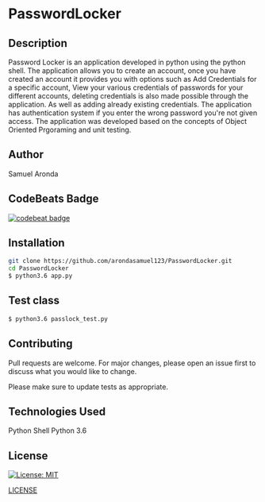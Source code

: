 # PasswordLocker

## Description

Password Locker is an application developed in python using the python shell. The application allows you to create an account, once you have created an account it provides you with options such as Add Credentials for a specific account, View your various credentials of passwords for your different accounts, deleting credentials is also made possible through the application. As well as adding already existing credentials. The application has authentication system if you enter the wrong password you're not given access. The application was developed based on the concepts of Object Oriented Prgoraming and unit testing.

## Author

Samuel Aronda


## CodeBeats Badge
[![codebeat badge](https://codebeat.co/badges/4b327a8d-4230-43b0-b133-5d37023f2d38)](https://codebeat.co/projects/github-com-arondasamuel123-passwordlocker-master)



## Installation

```bash
git clone https://github.com/arondasamuel123/PasswordLocker.git
cd PasswordLocker
$ python3.6 app.py
```
## Test class

```bash
$ python3.6 passlock_test.py
```

## Contributing

Pull requests are welcome. For major changes, please open an issue first to discuss what you would like to change.

Please make sure to update tests as appropriate.

## Technologies Used
Python Shell
Python 3.6



## License
[![License: MIT](https://img.shields.io/badge/License-MIT-yellow.svg)](https://opensource.org/licenses/MIT)

[LICENSE](LICENSE)



